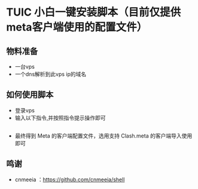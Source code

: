 # TUIC 小白一键安装脚本（目前仅提供meta客户端使用的配置文件）
## 物料准备
* 一台vps
* 一个dns解析到此vps ip的域名


## 如何使用脚本
* 登录vps
* 输入以下指令,并按照指令提示操作即可
  ```
  
  ```
* 最终得到 Meta 的客户端配置文件，选用支持 Clash.meta 的客户端导入使用即可











## 鸣谢
* cnmeeia ：https://github.com/cnmeeia/shell
